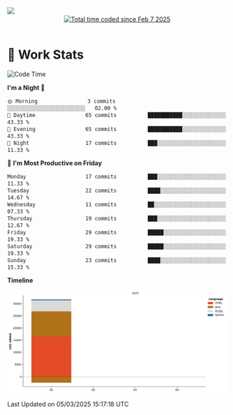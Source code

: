 <img src="https://capsule-render.vercel.app/api?type=waving&color=E0D7C8&height=200&section=header&text=Jeong8333&animation=fadeIn&fontColor=6D4930&fontSize=65&fontAlignY=60&stroke=6D4930&strokeWidth=3" />

<div align = center>
<a href="https://wakatime.com/@9207cd9b-e0ca-4b15-bb6a-6ad0a31854f8"><img src="https://wakatime.com/badge/user/9207cd9b-e0ca-4b15-bb6a-6ad0a31854f8.svg" alt="Total time coded since Feb 7 2025" /></a>
</div>
<br>

# 📝 **Work Stats**


<!--START_SECTION:waka-->
![Code Time](http://img.shields.io/badge/Code%20Time-7%20hrs%2058%20mins-blue)

**I'm a Night 🦉** 

```text
🌞 Morning                3 commits           ░░░░░░░░░░░░░░░░░░░░░░░░░   02.00 % 
🌆 Daytime                65 commits          ███████████░░░░░░░░░░░░░░   43.33 % 
🌃 Evening                65 commits          ███████████░░░░░░░░░░░░░░   43.33 % 
🌙 Night                  17 commits          ███░░░░░░░░░░░░░░░░░░░░░░   11.33 % 
```
📅 **I'm Most Productive on Friday** 

```text
Monday                   17 commits          ███░░░░░░░░░░░░░░░░░░░░░░   11.33 % 
Tuesday                  22 commits          ████░░░░░░░░░░░░░░░░░░░░░   14.67 % 
Wednesday                11 commits          ██░░░░░░░░░░░░░░░░░░░░░░░   07.33 % 
Thursday                 19 commits          ███░░░░░░░░░░░░░░░░░░░░░░   12.67 % 
Friday                   29 commits          █████░░░░░░░░░░░░░░░░░░░░   19.33 % 
Saturday                 29 commits          █████░░░░░░░░░░░░░░░░░░░░   19.33 % 
Sunday                   23 commits          ████░░░░░░░░░░░░░░░░░░░░░   15.33 % 
```


**Timeline**

![Lines of Code chart](https://raw.githubusercontent.com/Jeong8333/Jeong8333/main/assets/bar_graph.png)


 Last Updated on 05/03/2025 15:17:18 UTC
<!--END_SECTION:waka-->

